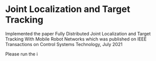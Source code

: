 # Joint Localization and Target Tracking

Implemented the paper Fully Distributed Joint Localization and Target Tracking With Mobile Robot Networks which was published on IEEE Transactions on Control Systems Technology, July 2021 

Please run the i
